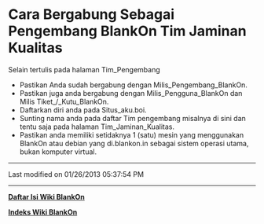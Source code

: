 # Cara Bergabung Sebagai Pengembang BlankOn Tim Jaminan Kualitas

Selain tertulis pada halaman Tim_Pengembang
  * Pastikan Anda sudah bergabung dengan ​Milis_Pengembang_BlankOn.
  * Pastikan juga anda bergabung dengan ​Milis_Pengguna_BlankOn dan ​Milis
      Tiket_/_Kutu_BlankOn.
  * Daftarkan diri anda pada ​Situs_aku.boi.
  * Sunting nama anda pada daftar Tim pengembang misalnya di sini dan tentu
      saja pada halaman Tim_Jaminan_Kualitas.
  * Pastikan anda memiliki setidaknya 1 (satu) mesin yang menggunakan BlankOn
      atau debian yang di.blankon.in sebagai sistem operasi utama, bukan
      komputer virtual.

---
Last modified on 01/26/2013 05:37:54 PM
 
---
[**Daftar Isi Wiki BlankOn**](/DaftarIsi/README.md)
 
[**Indeks Wiki BlankOn**](/Indeks.md)
